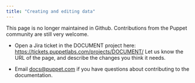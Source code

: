 ```yaml
---
title: "Creating and editing data"
---
```



This page is no longer maintained in Github. Contributions from the Puppet community are still very welcome.

 - Open a Jira ticket in the DOCUMENT project here: https://tickets.puppetlabs.com/projects/DOCUMENT/ Let us know the URL of the page, and describe the changes you think it needs.

 - Email docs@puppet.com  if you have questions about contributing to the documentation.

